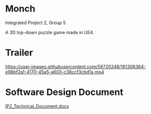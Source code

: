 # Monch
Integrated Project 2, Group 5

A 3D top-down puzzle game made in UE4.

# Trailer


https://user-images.githubusercontent.com/56720248/161306364-e98bf2a1-4170-45a5-a603-c38ccf3cbd1a.mp4

# Software Design Document
[IP2_Technical_Document.docx](https://github.com/Damyan-dev/Monch-Integrated-Project-2/files/8399605/IP2_Technical_Document.docx)

